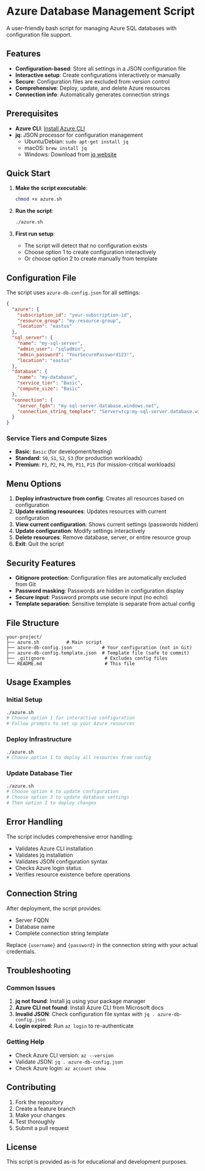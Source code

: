 # Azure Database Management Script

A user-friendly bash script for managing Azure SQL databases with configuration file support.

## Features

- **Configuration-based**: Store all settings in a JSON configuration file
- **Interactive setup**: Create configurations interactively or manually
- **Secure**: Configuration files are excluded from version control
- **Comprehensive**: Deploy, update, and delete Azure resources
- **Connection info**: Automatically generates connection strings

## Prerequisites

- **Azure CLI**: [Install Azure CLI](https://docs.microsoft.com/en-us/cli/azure/install-azure-cli)
- **jq**: JSON processor for configuration management
  - Ubuntu/Debian: `sudo apt-get install jq`
  - macOS: `brew install jq`
  - Windows: Download from [jq website](https://stedolan.github.io/jq/download/)

## Quick Start

1. **Make the script executable**:
   ```bash
   chmod +x azure.sh
   ```

2. **Run the script**:
   ```bash
   ./azure.sh
   ```

3. **First run setup**:
   - The script will detect that no configuration exists
   - Choose option 1 to create configuration interactively
   - Or choose option 2 to create manually from template

## Configuration File

The script uses `azure-db-config.json` for all settings:

```json
{
  "azure": {
    "subscription_id": "your-subscription-id",
    "resource_group": "my-resource-group",
    "location": "eastus"
  },
  "sql_server": {
    "name": "my-sql-server",
    "admin_user": "sqladmin",
    "admin_password": "YourSecurePassword123!",
    "location": "eastus"
  },
  "database": {
    "name": "my-database",
    "service_tier": "Basic",
    "compute_size": "Basic"
  },
  "connection": {
    "server_fqdn": "my-sql-server.database.windows.net",
    "connection_string_template": "Server=tcp:my-sql-server.database.windows.net,1433;Initial Catalog=my-database;Persist Security Info=False;User ID={username};Password={password};MultipleActiveResultSets=False;Encrypt=True;TrustServerCertificate=False;Connection Timeout=30;"
  }
}
```

### Service Tiers and Compute Sizes

- **Basic**: `Basic` (for development/testing)
- **Standard**: `S0`, `S1`, `S2`, `S3` (for production workloads)
- **Premium**: `P1`, `P2`, `P4`, `P6`, `P11`, `P15` (for mission-critical workloads)

## Menu Options

1. **Deploy infrastructure from config**: Creates all resources based on configuration
2. **Update existing resources**: Updates resources with current configuration
3. **View current configuration**: Shows current settings (passwords hidden)
4. **Update configuration**: Modify settings interactively
5. **Delete resources**: Remove database, server, or entire resource group
6. **Exit**: Quit the script

## Security Features

- **Gitignore protection**: Configuration files are automatically excluded from Git
- **Password masking**: Passwords are hidden in configuration display
- **Secure input**: Password prompts use secure input (no echo)
- **Template separation**: Sensitive template is separate from actual config

## File Structure

```
your-project/
├── azure.sh          # Main script
├── azure-db-config.json           # Your configuration (not in Git)
├── azure-db-config.template.json  # Template file (safe to commit)
├── .gitignore                      # Excludes config files
└── README.md                       # This file
```

## Usage Examples

### Initial Setup
```bash
./azure.sh
# Choose option 1 for interactive configuration
# Follow prompts to set up your Azure resources
```

### Deploy Infrastructure
```bash
./azure.sh
# Choose option 1 to deploy all resources from config
```

### Update Database Tier
```bash
./azure.sh
# Choose option 4 to update configuration
# Choose option 3 to update database settings
# Then option 1 to deploy changes
```

## Error Handling

The script includes comprehensive error handling:
- Validates Azure CLI installation
- Validates jq installation
- Validates JSON configuration syntax
- Checks Azure login status
- Verifies resource existence before operations

## Connection String

After deployment, the script provides:
- Server FQDN
- Database name
- Complete connection string template

Replace `{username}` and `{password}` in the connection string with your actual credentials.

## Troubleshooting

### Common Issues

1. **jq not found**: Install jq using your package manager
2. **Azure CLI not found**: Install Azure CLI from Microsoft docs
3. **Invalid JSON**: Check configuration file syntax with `jq . azure-db-config.json`
4. **Login expired**: Run `az login` to re-authenticate

### Getting Help

- Check Azure CLI version: `az --version`
- Validate JSON: `jq . azure-db-config.json`
- Check Azure login: `az account show`

## Contributing

1. Fork the repository
2. Create a feature branch
3. Make your changes
4. Test thoroughly
5. Submit a pull request

## License

This script is provided as-is for educational and development purposes.